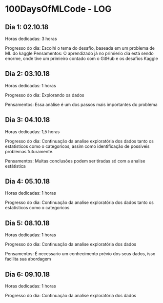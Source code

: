 ﻿# 100DaysOfMLCode - LOG

## Dia 1: 02.10.18 

Horas dedicadas: 3 horas

Progresso do dia: Escolhi o tema do desafio, baseada em um problema de ML do kaggle
Pensamentos: O aprendizado já no primierio dia está sendo enorme, onde tive um primieiro contado com o GitHub e os desafios Kaggle

## Dia 2: 03.10.18 

Horas dedicadas: 1 horas

Progresso do dia: Explorando os dados 

Pensamentos: Essa análise é um dos passos mais importantes do problema


## Dia 3: 04.10.18 

Horas dedicadas: 1,5 horas

Progresso do dia: Continuação da analise exploratória dos dados tanto os estatisticos como o categoricos, assim como identificação de possiveis problemas futuramente. 

Pensamentos: Muitas conclusões podem ser tiradas só com a analise estátistica 

## Dia 4: 05.10.18 

Horas dedicadas: 1 horas

Progresso do dia: Continuação da analise exploratória dos dados tanto os estatisticos como o categoricos

## Dia 5: 08.10.18 

Horas dedicadas: 1 horas

Progresso do dia: Continuação da analise exploratória dos dados  

Pensamentos: É necessario um conhecimento prévio dos seus dados, isso facilita sua abordagem

## Dia 6: 09.10.18 

Horas dedicadas: 1 horas

Progresso do dia: Continuação da analise exploratória dos dados  

